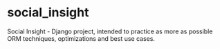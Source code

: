 # social_insight
Social Insight - Django project, intended to practice as more as possible ORM techniques, optimizations and best use cases.
